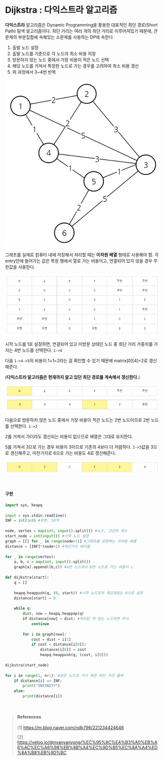 # Dijkstra : 다익스트라 알고리즘

#### 

**다익스트라** 알고리즘은 Dynamic Programming을 활용한 대표적인 최단 경로(Short Path) 탐색 알고리즘이다. 최단 거리는 여러 개의 최단 거리로 이루어져있기 때문에, 큰 문제의 부분집합에 속해있는 소문제를 사용하는 DP에 속한다. 

1. 출발 노드 설정
2. 출발 노드를 기준으로 각 노드의 최소 비용 저장
3. 방문하지 않는 노드 중에서 가장 비용이 적은 노드 선택
4. 해당 노드를 거쳐서 특정한 노드로 가는 경우를 고려하여 최소 비용 갱신
5. 위 과정에서 3~4번 반복

![figure19](./img/figure19.PNG)



그래프를 실제로 컴퓨터 내에 저장해서 처리할 때는 **이차원 배열** 형태로 사용해야 함. 각 entry안에 들어가는 값은 특정 행에서 열로 가는 비용이고, 연결되어 있지 않을 경우 무한값을 사용한다.

![figure20](./img/figure20.PNG)

시작 노드를 1로 설정하면, 연결되어 있고 미방문 상태인 노드 중 최단 거리 가중치를 가지는 4번 노드를 선택한다. `1->4`

다음 `1->4->5`의 비용이 1+1=2라는 걸 확인할 수 있기 때문에 matrix\[0][4]=2로 갱신해준다.

(**다익스트라 알고리즘은 현재까지 알고 있던 최단 경로를 계속해서 갱신한다.**)

![figure21](./img/figure21.PNG)

다음으로 방문하지 않은 노드 중에서 가장 비용이 적은 노드는 2번 노드이므로 2번 노드를 선택한다. `1->2`

2를 거쳐서 가더라도 갱신되는 비용이 없으므로 배열은 그대로 유지한다.

5를 거쳐서 3으로 가는 경우 비용이 3이므로 기존의 4보다 더 저렴하다. `1->3`값을 3으로 갱신해주고, 마찬가지로 6으로 가는 비용도 4로 갱신해준다.

![figure22](./img/figure22.PNG)



<br>

#### 구현

~~~python
import sys, heapq

input = sys.stdin.readline()
INF = int(1e9) #무한: 10억

node, vertex = map(int, input().split()) #노드, 간선의 개수
start_node = int(input()) #시작 노드 설정
graph = [[] for _ in range(node+1)] #그래프를 표현하는 이차원 배열
distance = [INF]*(node+1) #최단거리 테이블

for _ in range(vertex):
    a, b, c = map(int, input().split())
    graph[a].append((b,c)) #a번 노드에서 b번 노드로 가는 비용이 c
    
def dijkstra(start):
    q = []
    
    heapq.heappush(q, (0, start)) #시작 노드로의 최단경로는 0으로 설정
    distance[start] = 0
    
    while q:
        dist, now = heapq.heappop(q)
        if distance[now] < dist: #처리된 적 있는 노드라면 무시
            continue
        
        for i in graph[now]:
            cost = dist + i[1]
            if cost < distance[i[0]]:
                distance[i[0]] = cost
                heapq.heappush(q, (cost, i[0]))
                
dijkstra(start_node)

for i in range(1, n+1): #모든 노드로 가기 위한 최단 거리 출력
    if distance[i] == INF:
        print("INFINITY")
    else:
        print(distance[i])
~~~



<br>

> #### References
>
> [1] https://m.blog.naver.com/ndb796/221234424646
>
> [2] https://velog.io/@nyanyanyong/%EC%95%8C%EA%B3%A0%EB%A6%AC%EC%A6%98%EB%8B%A4%EC%9D%B5%EC%8A%A4%ED%8A%B8%EB%9D%BC

